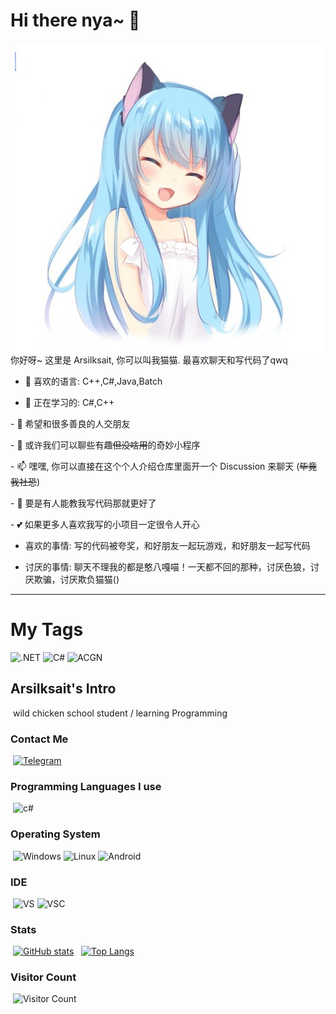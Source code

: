 # Hi there nya~ 👋 
 
<img align="right" src="https://github.com/arsiiksait/arsiiksait/raw/main/nya1.jpg"/>
  
 你好呀~ 这里是 ArsiIksait, 你可以叫我猫猫. 最喜欢聊天和写代码了qwq   
  
 - 🌱 喜欢的语言: C++,C#,Java,Batch
 
 - 🔭 正在学习的: C#,C++
 
 - 👯 希望和很多善良的人交朋友
 
 - 💬 或许我们可以聊些有趣~~但没啥用~~的奇妙小程序
 
 - 📫 嘿嘿, 你可以直接在这个个人介绍仓库里面开一个 Discussion 来聊天 (~~毕竟我社恐~~)
 
 - 🤔 要是有人能教我写代码那就更好了
 
 - 💕 如果更多人喜欢我写的小项目一定很令人开心
 
 - 喜欢的事情: 写的代码被夸奖，和好朋友一起玩游戏，和好朋友一起写代码
 
 - 讨厌的事情: 聊天不理我的都是憨八嘎喵！一天都不回的那种，讨厌色狼，讨厌欺骗，讨厌欺负猫猫()
 ---

# My Tags
 ![.NET](https://img.shields.io/badge/-.NET-%235c5c5c) ![C#](https://img.shields.io/badge/-C%23-%238c37db) ![ACGN](https://img.shields.io/badge/-ACGN-%239ac8f6)

## ArsiIksait's Intro 
  wild chicken school student / learning Programming 

### Contact Me 
  
  [![Telegram](https://img.shields.io/badge/-Telegram-blue?style=for-the-badge&logo=Telegram&logoColor=white)](https://t.me/ArsiIksait)  

### Programming Languages I use  
  
  ![c#](https://img.shields.io/badge/-C%23-green)  

### Operating System  
  
  ![Windows](https://img.shields.io/badge/-windows-red?style=for-the-badge&logo=microsoft&logoColor=white) ![Linux](https://img.shields.io/badge/-Linux-green?style=for-the-badge&logo=linux&logoColor=white) ![Android](https://img.shields.io/badge/Android-3DDC84?style=for-the-badge&logo=android&logoColor=white)  

### IDE  
  
  ![VS](https://img.shields.io/badge/-Visual%20Studio-477e77?style=for-the-badge&logo=visualstudio&logoColor=white) ![VSC](https://img.shields.io/badge/-Visual%20Studio%20Code-%23796C8B?style=for-the-badge&logo=visualstudiocode&logoColor=white)  

### Stats  
  
  [![GitHub stats](https://github-readme-stats.vercel.app/api?username=ArsiIksait&show_icons=true&title_color=fff&icon_color=79ff97&text_color=9f9f9f&bg_color=151515)](https://github.com/anuraghazra/github-readme-stats)   [![Top Langs](https://github-readme-stats.vercel.app/api/top-langs/?username=ArsiIksait&title_color=fff&icon_color=79ff97&text_color=9f9f9f&bg_color=151515)](https://github.com/anuraghazra/github-readme-stats)  
 
### Visitor Count  
  
  ![Visitor Count](https://profile-counter.glitch.me/ArsiIksait/count.svg)
